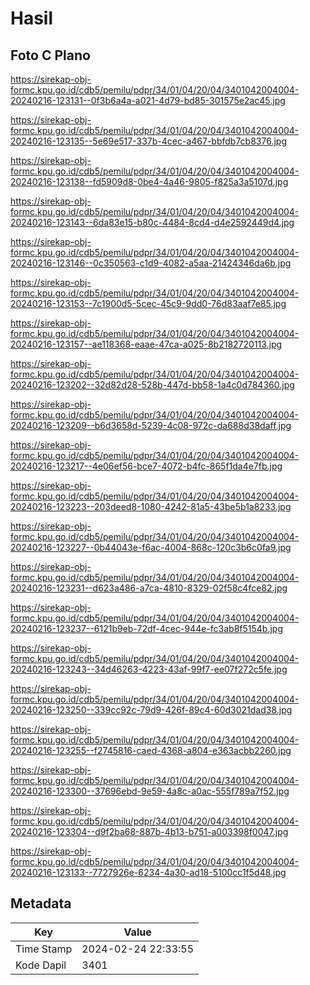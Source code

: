# Hasil

## Foto C Plano

https://sirekap-obj-formc.kpu.go.id/cdb5/pemilu/pdpr/34/01/04/20/04/3401042004004-20240216-123131--0f3b6a4a-a021-4d79-bd85-301575e2ac45.jpg

https://sirekap-obj-formc.kpu.go.id/cdb5/pemilu/pdpr/34/01/04/20/04/3401042004004-20240216-123135--5e69e517-337b-4cec-a467-bbfdb7cb8376.jpg

https://sirekap-obj-formc.kpu.go.id/cdb5/pemilu/pdpr/34/01/04/20/04/3401042004004-20240216-123138--fd5909d8-0be4-4a46-9805-f825a3a5107d.jpg

https://sirekap-obj-formc.kpu.go.id/cdb5/pemilu/pdpr/34/01/04/20/04/3401042004004-20240216-123143--6da83e15-b80c-4484-8cd4-d4e2592449d4.jpg

https://sirekap-obj-formc.kpu.go.id/cdb5/pemilu/pdpr/34/01/04/20/04/3401042004004-20240216-123146--0c350563-c1d9-4082-a5aa-21424346da6b.jpg

https://sirekap-obj-formc.kpu.go.id/cdb5/pemilu/pdpr/34/01/04/20/04/3401042004004-20240216-123153--7c1900d5-5cec-45c9-9dd0-76d83aaf7e85.jpg

https://sirekap-obj-formc.kpu.go.id/cdb5/pemilu/pdpr/34/01/04/20/04/3401042004004-20240216-123157--ae118368-eaae-47ca-a025-8b2182720113.jpg

https://sirekap-obj-formc.kpu.go.id/cdb5/pemilu/pdpr/34/01/04/20/04/3401042004004-20240216-123202--32d82d28-528b-447d-bb58-1a4c0d784360.jpg

https://sirekap-obj-formc.kpu.go.id/cdb5/pemilu/pdpr/34/01/04/20/04/3401042004004-20240216-123209--b6d3658d-5239-4c08-972c-da688d38daff.jpg

https://sirekap-obj-formc.kpu.go.id/cdb5/pemilu/pdpr/34/01/04/20/04/3401042004004-20240216-123217--4e06ef56-bce7-4072-b4fc-865f1da4e7fb.jpg

https://sirekap-obj-formc.kpu.go.id/cdb5/pemilu/pdpr/34/01/04/20/04/3401042004004-20240216-123223--203deed8-1080-4242-81a5-43be5b1a8233.jpg

https://sirekap-obj-formc.kpu.go.id/cdb5/pemilu/pdpr/34/01/04/20/04/3401042004004-20240216-123227--0b44043e-f6ac-4004-868c-120c3b6c0fa9.jpg

https://sirekap-obj-formc.kpu.go.id/cdb5/pemilu/pdpr/34/01/04/20/04/3401042004004-20240216-123231--d623a486-a7ca-4810-8329-02f58c4fce82.jpg

https://sirekap-obj-formc.kpu.go.id/cdb5/pemilu/pdpr/34/01/04/20/04/3401042004004-20240216-123237--6121b9eb-72df-4cec-944e-fc3ab8f5154b.jpg

https://sirekap-obj-formc.kpu.go.id/cdb5/pemilu/pdpr/34/01/04/20/04/3401042004004-20240216-123243--34d46263-4223-43af-99f7-ee07f272c5fe.jpg

https://sirekap-obj-formc.kpu.go.id/cdb5/pemilu/pdpr/34/01/04/20/04/3401042004004-20240216-123250--339cc92c-79d9-426f-89c4-60d3021dad38.jpg

https://sirekap-obj-formc.kpu.go.id/cdb5/pemilu/pdpr/34/01/04/20/04/3401042004004-20240216-123255--f2745816-caed-4368-a804-e363acbb2260.jpg

https://sirekap-obj-formc.kpu.go.id/cdb5/pemilu/pdpr/34/01/04/20/04/3401042004004-20240216-123300--37696ebd-9e59-4a8c-a0ac-555f789a7f52.jpg

https://sirekap-obj-formc.kpu.go.id/cdb5/pemilu/pdpr/34/01/04/20/04/3401042004004-20240216-123304--d9f2ba68-887b-4b13-b751-a003398f0047.jpg

https://sirekap-obj-formc.kpu.go.id/cdb5/pemilu/pdpr/34/01/04/20/04/3401042004004-20240216-123133--7727926e-6234-4a30-ad18-5100cc1f5d48.jpg


## Metadata

| Key        | Value               |
| ---------- | ------------------- |
| Time Stamp | 2024-02-24 22:33:55 |
| Kode Dapil | 3401                |



